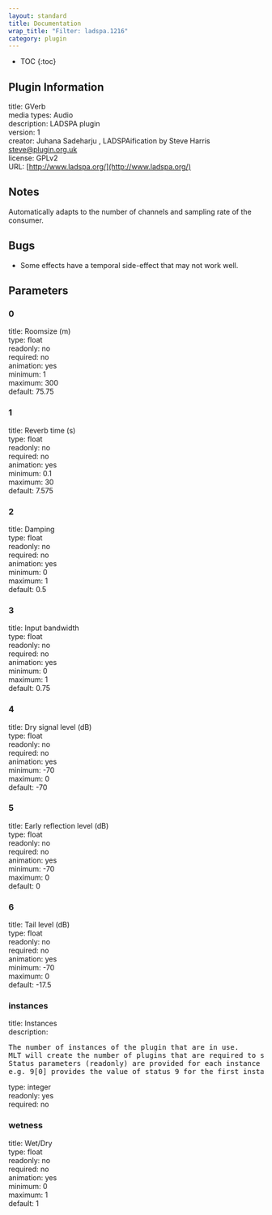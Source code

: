 ```yaml
---
layout: standard
title: Documentation
wrap_title: "Filter: ladspa.1216"
category: plugin
---
```

* TOC
{:toc}

## Plugin Information

title: GVerb  
media types:
Audio  
description: LADSPA plugin  
version: 1  
creator: Juhana Sadeharju <kouhia at nic.funet.fi>, LADSPAification by Steve Harris <steve@plugin.org.uk>  
license: GPLv2  
URL: [http://www.ladspa.org/](http://www.ladspa.org/)  

## Notes

Automatically adapts to the number of channels and sampling rate of the consumer.

## Bugs

* Some effects have a temporal side-effect that may not work well.


## Parameters

### 0

title: Roomsize (m)    
type: float  
readonly: no  
required: no  
animation: yes  
minimum: 1  
maximum: 300  
default: 75.75  

### 1

title: Reverb time (s)    
type: float  
readonly: no  
required: no  
animation: yes  
minimum: 0.1  
maximum: 30  
default: 7.575  

### 2

title: Damping    
type: float  
readonly: no  
required: no  
animation: yes  
minimum: 0  
maximum: 1  
default: 0.5  

### 3

title: Input bandwidth    
type: float  
readonly: no  
required: no  
animation: yes  
minimum: 0  
maximum: 1  
default: 0.75  

### 4

title: Dry signal level (dB)    
type: float  
readonly: no  
required: no  
animation: yes  
minimum: -70  
maximum: 0  
default: -70  

### 5

title: Early reflection level (dB)    
type: float  
readonly: no  
required: no  
animation: yes  
minimum: -70  
maximum: 0  
default: 0  

### 6

title: Tail level (dB)    
type: float  
readonly: no  
required: no  
animation: yes  
minimum: -70  
maximum: 0  
default: -17.5  

### instances

title: Instances    
description:
<pre>
The number of instances of the plugin that are in use.
MLT will create the number of plugins that are required to support the number of audio channels.
Status parameters (readonly) are provided for each instance and are accessed by specifying the instance number after the identifier (starting at zero).
e.g. 9[0] provides the value of status 9 for the first instance.
</pre>
type: integer  
readonly: yes  
required: no  

### wetness

title: Wet/Dry    
type: float  
readonly: no  
required: no  
animation: yes  
minimum: 0  
maximum: 1  
default: 1  

